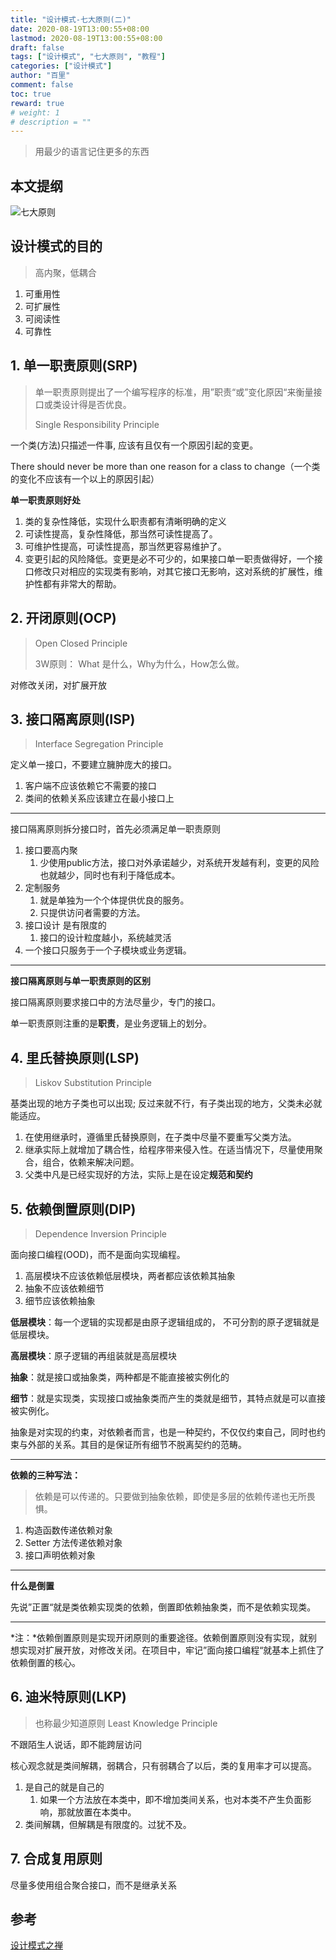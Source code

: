 ```yaml
---
title: "设计模式-七大原则(二)"
date: 2020-08-19T13:00:55+08:00
lastmod: 2020-08-19T13:00:55+08:00
draft: false
tags: ["设计模式", "七大原则", "教程"]
categories: ["设计模式"]
author: "百里"
comment: false
toc: true
reward: true
# weight: 1
# description = ""
---
```

> 用最少的语言记住更多的东西

## 本文提纲
![七大原则](https://cdn.jsdelivr.net/gh/yezihack/assets/b/20200819161947.png?imageslim)

## 设计模式的目的

> 高内聚，低耦合

1. 可重用性
2. 可扩展性
3. 可阅读性
4. 可靠性

## 1. 单一职责原则(SRP)

> 单一职责原则提出了一个编写程序的标准，用”职责“或”变化原因“来衡量接口或类设计得是否优良。
>
> Single Responsibility Principle

一个类(方法)只描述一件事, 应该有且仅有一个原因引起的变更。

There should never be more than one reason for a class to change（一个类的变化不应该有一个以上的原因引起）

**单一职责原则好处**

1. 类的复杂性降低，实现什么职责都有清晰明确的定义
2. 可读性提高，复杂性降低，那当然可读性提高了。
3. 可维护性提高，可读性提高，那当然更容易维护了。
4. 变更引起的风险降低。变更是必不可少的，如果接口单一职责做得好，一个接口修改只对相应的实现类有影响，对其它接口无影响，这对系统的扩展性，维护性都有非常大的帮助。

## 2. 开闭原则(OCP)

> Open Closed Principle
>
> 3W原则： What 是什么，Why为什么，How怎么做。

对修改关闭，对扩展开放

## 3. 接口隔离原则(ISP)

> Interface Segregation Principle

定义单一接口，不要建立臃肿庞大的接口。

1. 客户端不应该依赖它不需要的接口
2. 类间的依赖关系应该建立在最小接口上

---

接口隔离原则拆分接口时，首先必须满足单一职责原则

1. 接口要高内聚
   1. 少使用public方法，接口对外承诺越少，对系统开发越有利，变更的风险也就越少，同时也有利于降低成本。
2. 定制服务
   1. 就是单独为一个个体提供优良的服务。
   2. 只提供访问者需要的方法。
3. 接口设计 是有限度的
   1. 接口的设计粒度越小，系统越灵活
4. 一个接口只服务于一个子模块或业务逻辑。

----

**接口隔离原则与单一职责原则的区别**

接口隔离原则要求接口中的方法尽量少，专门的接口。

单一职责原则注重的是**职责**，是业务逻辑上的划分。

## 4. 里氏替换原则(LSP)

> Liskov Substitution Principle

基类出现的地方子类也可以出现; 反过来就不行，有子类出现的地方，父类未必就能适应。

1. 在使用继承时，遵循里氏替换原则，在子类中尽量不要重写父类方法。
2. 继承实际上就增加了耦合性，给程序带来侵入性。在适当情况下，尽量使用聚合，组合，依赖来解决问题。
3. 父类中凡是已经实现好的方法，实际上是在设定**规范和契约**

## 5. 依赖倒置原则(DIP)

> Dependence Inversion Principle

面向接口编程(OOD)，而不是面向实现编程。

1. 高层模块不应该依赖低层模块，两者都应该依赖其抽象
2. 抽象不应该依赖细节
3. 细节应该依赖抽象

**低层模块**：每一个逻辑的实现都是由原子逻辑组成的， 不可分割的原子逻辑就是低层模块。

**高层模块**：原子逻辑的再组装就是高层模块

**抽象**：就是接口或抽象类，两种都是不能直接被实例化的

**细节**：就是实现类，实现接口或抽象类而产生的类就是细节，其特点就是可以直接被实例化。

抽象是对实现的约束，对依赖者而言，也是一种契约，不仅仅约束自己，同时也约束与外部的关系。其目的是保证所有细节不脱离契约的范畴。

------

**依赖的三种写法：**

> 依赖是可以传递的。只要做到抽象依赖，即使是多层的依赖传递也无所畏惧。

1. 构造函数传递依赖对象 
2. Setter 方法传递依赖对象 
3. 接口声明依赖对象

----

**什么是倒置**

先说”正置“就是类依赖实现类的依赖，倒置即依赖抽象类，而不是依赖实现类。

---

*注：*依赖倒置原则是实现开闭原则的重要途径。依赖倒置原则没有实现，就别想实现对扩展开放，对修改关闭。在项目中，牢记”面向接口编程“就基本上抓住了依赖倒置的核心。

## 6. 迪米特原则(LKP)

> 也称最少知道原则 Least Knowledge Principle

不跟陌生人说话，即不能跨层访问

核心观念就是类间解耦，弱耦合，只有弱耦合了以后，类的复用率才可以提高。

1. 是自己的就是自己的
   1. 如果一个方法放在本类中，即不增加类间关系，也对本类不产生负面影响，那就放置在本类中。
2. 类间解耦，但解耦是有限度的。过犹不及。

## 7. 合成复用原则
尽量多使用组合聚合接口，而不是继承关系




## 参考

[设计模式之禅](http://yuedu.163.com/source/ac5cdaf586b347b882579c2efebcc78b_4)

